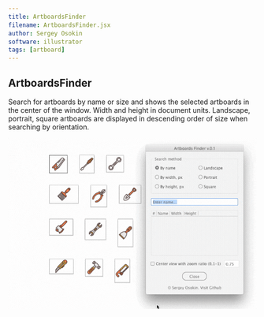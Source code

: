 ```yaml
---
title: ArtboardsFinder
filename: ArtboardsFinder.jsx
author: Sergey Osokin
software: illustrator
tags: [artboard]
---
```


## ArtboardsFinder

Search for artboards by name or size and shows the selected artboards in the center of the window. Width and height in document units. Landscape, portrait, square artboards are displayed in descending order of size when searching by orientation.

![ArtboardsFinder](./assets/artboards-finder.gif)
